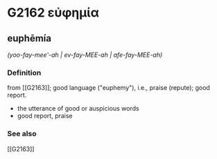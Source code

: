 # G2162 εὐφημία

## euphēmía

_(yoo-fay-mee'-ah | ev-fay-MEE-ah | afe-fay-MEE-ah)_

### Definition

from [[G2163]]; good language ("euphemy"), i.e., praise (repute); good report.

- the utterance of good or auspicious words
- good report, praise

### See also

[[G2163]]

